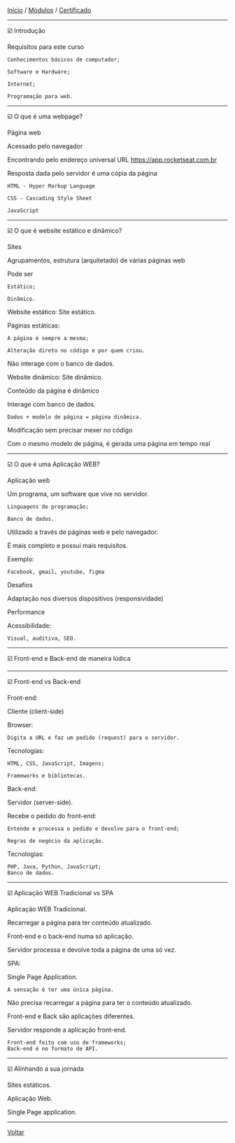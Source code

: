 [Início](https://github.com/Thalyalm/rocketseat-trilha-conectar) /
[Módulos](https://github.com/Thalyalm/rocketseat-trilha-conectar/tree/main/modulos) /
[Certificado](https://github.com/Thalyalm/rocketseat-trilha-conectar/tree/main/certificado/certificado-trilha-conectar.pdf)

---

:ballot_box_with_check: Introdução

Requisitos para este curso

    Conhecimentos básicos de computador;
    
    Software e Hardware;
    
    Internet;

    Programação para web.

---

:ballot_box_with_check: O que é uma webpage?

Página web

Acessado pelo navegador

Encontrando pelo endereço universal URL https://app.rocketseat.com.br

Resposta dada pelo servidor é uma cópia da página
    
    HTML - Hyper Markup Language
    
    CSS - Cascading Style Sheet
    
    JavaScript

---

:ballot_box_with_check: O que é website estático e dinâmico?

Sites

Agrupamentos, estrutura (arquitetado) de várias páginas web

Pode ser
    
    Estático;
    
    Dinâmico.


Website estático:
Site estático.

Páginas estáticas:
    
    A página é sempre a mesma;
    
    Alteração direto no código e por quem criou.

Não interage com o banco de dados.

Website dinâmico:
Site dinâmico.

Conteúdo da página é dinâmico

Interage com banco de dados.
    
    Dados + modelo de página = página dinâmica.

Modificação sem precisar mexer no código

Com o mesmo modelo de página, é gerada uma página em tempo real

---

:ballot_box_with_check: O que é uma Aplicação WEB?

Aplicação web

Um programa, um software que vive no servidor.
    
    Linguagens de programação;

    Banco de dados.

Utilizado a través de páginas web  e pelo navegador.

É mais completo e possui mais requisitos.

Exemplo:

    Facebook, gmail, youtube, figma

Desafios

Adaptação nos diversos dispositivos (responsividade)

Performance

Acessibilidade:

    Visual, auditiva, SEO.

---

:ballot_box_with_check: Front-end e Back-end de maneira lúdica

---

:ballot_box_with_check: Front-end vs Back-end

Front-end:

Cliente (client-side)

Browser:

    Digita a URL e faz um pedido (request) para o servidor.

Tecnologias:
    
    HTML, CSS, JavaScript, Imagens;
    
    Frameworks e bibliotecas.

Back-end:

Servidor (server-side).

Recebe o pedido do front-end:
    
    Entende e processa o pedido e devolve para o front-end;

    Regras de negócio da aplicação.

Tecnologias:
    
    PHP, Java, Python, JavaScript;
    Banco de dados.

---

:ballot_box_with_check: Aplicação WEB Tradicional vs SPA

Aplicação WEB Tradicional.

Recarregar a página para ter conteúdo atualizado.

Front-end e o back-end numa só aplicação.

Servidor processa e devolve toda a página de uma só vez.

SPA:

Single Page Application.
    
    A sensação é ter uma única página.

Não precisa recarregar a página para ter o conteúdo atualizado.

Front-end e Back são aplicações diferentes.

Servidor responde a aplicação front-end.

    Front-end feito com uso de frameworks;
    Back-end é no formato de API.


---

:ballot_box_with_check: Alinhando a sua jornada

Sites estáticos.

Aplicação Web.

Single Page application.

---

[Voltar](https://github.com/Thalyalm/rocketseat-trilha-conectar/tree/main/modulos/tipos-de-aplicacoes-web)